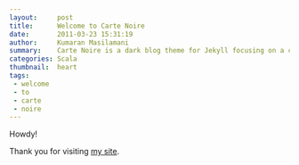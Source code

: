 ```yaml
---
layout:     post
title:      Welcome to Carte Noire
date:       2011-03-23 15:31:19
author:     Kumaran Masilamani
summary:    Carte Noire is a dark blog theme for Jekyll focusing on a clear reading experience.
categories: Scala
thumbnail:  heart
tags:
 - welcome
 - to
 - carte
 - noire
---
```


Howdy!

Thank you for visiting [my site][1].

[1]: http://www.kumaran.me/
